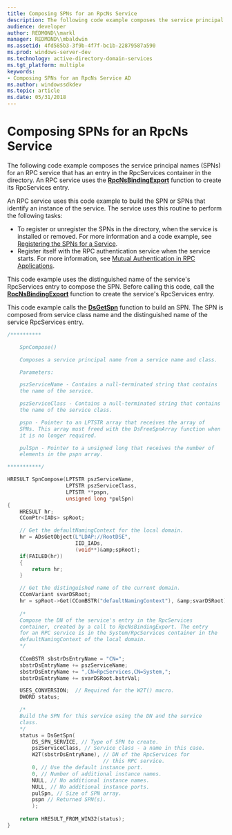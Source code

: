 ```yaml
---
title: Composing SPNs for an RpcNs Service
description: The following code example composes the service principal names (SPNs) for an RPC service that has an entry in the RpcServices container in the directory. An RPC service uses the RpcNsBindingExport function to create its RpcServices entry.
audience: developer
author: REDMOND\\markl
manager: REDMOND\\mbaldwin
ms.assetid: 4fd585b3-3f9b-4f7f-bc1b-22879587a590
ms.prod: windows-server-dev
ms.technology: active-directory-domain-services
ms.tgt_platform: multiple
keywords:
- Composing SPNs for an RpcNs Service AD
ms.author: windowssdkdev
ms.topic: article
ms.date: 05/31/2018
---
```


# Composing SPNs for an RpcNs Service

The following code example composes the service principal names (SPNs) for an RPC service that has an entry in the RpcServices container in the directory. An RPC service uses the [**RpcNsBindingExport**](https://msdn.microsoft.com/library/windows/desktop/aa375813) function to create its RpcServices entry.

An RPC service uses this code example to build the SPN or SPNs that identify an instance of the service. The service uses this routine to perform the following tasks:

-   To register or unregister the SPNs in the directory, when the service is installed or removed. For more information and a code example, see [Registering the SPNs for a Service](registering-the-spns-for-a-service.md).
-   Register itself with the RPC authentication service when the service starts. For more information, see [Mutual Authentication in RPC Applications](mutual-authentication-in-rpc-applications.md).

This code example uses the distinguished name of the service's RpcServices entry to compose the SPN. Before calling this code, call the [**RpcNsBindingExport**](https://msdn.microsoft.com/library/windows/desktop/aa375813) function to create the service's RpcServices entry.

This code example calls the [**DsGetSpn**](/windows/desktop/api/Ntdsapi/nf-ntdsapi-dsgetspna) function to build an SPN. The SPN is composed from service class name and the distinguished name of the service RpcServices entry.


```C++
/**********

    SpnCompose()

    Composes a service principal name from a service name and class.

    Parameters:

    pszServiceName - Contains a null-terminated string that contains 
    the name of the service.

    pszServiceClass - Contains a null-terminated string that contains 
    the name of the service class.

    pspn - Pointer to an LPTSTR array that receives the array of 
    SPNs. This array must freed with the DsFreeSpnArray function when 
    it is no longer required.

    pulSpn - Pointer to a unsigned long that receives the number of 
    elements in the pspn array.

***********/

HRESULT SpnCompose(LPTSTR pszServiceName, 
                   LPTSTR pszServiceClass, 
                   LPTSTR **pspn, 
                   unsigned long *pulSpn) 
{
    HRESULT hr;
    CComPtr<IADs> spRoot;

    // Get the defaultNamingContext for the local domain.
    hr = ADsGetObject(L"LDAP://RootDSE",
                      IID_IADs,
                      (void**)&amp;spRoot);
    if(FAILED(hr))
    {
        return hr;
    }

    // Get the distinguished name of the current domain.
    CComVariant svarDSRoot;
    hr = spRoot->Get(CComBSTR("defaultNamingContext"), &amp;svarDSRoot);
     
    /*
    Compose the DN of the service's entry in the RpcServices 
    container, created by a call to RpcNsBindingExport. The entry 
    for an RPC service is in the System/RpcServices container in the 
    defaultNamingContext of the local domain.
    */
    
    CComBSTR sbstrDsEntryName = "CN=";
    sbstrDsEntryName += pszServiceName;
    sbstrDsEntryName += ",CN=RpcServices,CN=System,";
    sbstrDsEntryName += svarDSRoot.bstrVal;

    USES_CONVERSION;  // Required for the W2T() macro.
    DWORD status;

    /*
    Build the SPN for this service using the DN and the service 
    class.
    */
    status = DsGetSpn(
        DS_SPN_SERVICE, // Type of SPN to create.
        pszServiceClass, // Service class - a name in this case.
        W2T(sbstrDsEntryName), // DN of the RpcServices for 
                               // this RPC service.
        0, // Use the default instance port.
        0, // Number of additional instance names.
        NULL, // No additional instance names.
        NULL, // No additional instance ports.
        pulSpn, // Size of SPN array.
        pspn // Returned SPN(s).
        );
     
    return HRESULT_FROM_WIN32(status);
}
```



 

 




